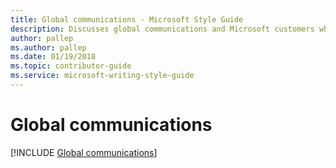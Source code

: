```yaml
---
title: Global communications - Microsoft Style Guide
description: Discusses global communications and Microsoft customers who live and work all over the world and speak a variety of languages. 
author: pallep
ms.author: pallep
ms.date: 01/19/2018
ms.topic: contributor-guide
ms.service: microsoft-writing-style-guide
---
```


# Global communications

[!INCLUDE [Global communications](<~/../includes/global-communications.md>)]
